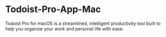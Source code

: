 # Todoist-Pro-App-Mac
Todoist Pro for macOS is a streamlined, intelligent productivity tool built to help you organize your work and personal life with ease.
